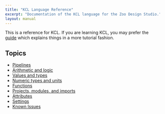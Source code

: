 ```yaml
---
title: "KCL Language Reference"
excerpt: "Documentation of the KCL language for the Zoo Design Studio."
layout: manual
---
```


This is a reference for KCL. If you are learning KCL, you may prefer the [guide]() which explains
things in a more tutorial fashion.

## Topics

* [Pipelines](/docs/kcl-lang/pipelines)
* [Arithmetic and logic](/docs/kcl-lang/arithmetic)
* [Values and types](/docs/kcl-lang/types)
* [Numeric types and units](/docs/kcl-lang/numeric)
* [Functions](/docs/kcl-lang/functions)
* [Projects, modules, and imports](/docs/kcl-lang/modules)
* [Attributes](/docs/kcl-lang/attributes)
* [Settings](/docs/kcl-lang/settings)
* [Known Issues](/docs/kcl-lang/known-issues)
